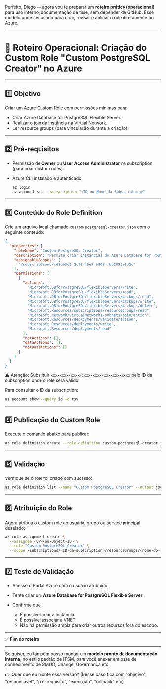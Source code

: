 Perfeito, Diego — agora vou te preparar um **roteiro prático (operacional)** para uso interno, documentação de time, sem depender de GitHub.
Esse modelo pode ser usado para criar, revisar e aplicar o role diretamente no Azure.

---

# 🎯 Roteiro Operacional: Criação do Custom Role "Custom PostgreSQL Creator" no Azure

---

## 1️⃣ Objetivo

Criar um Azure Custom Role com permissões mínimas para:

* Criar Azure Database for PostgreSQL Flexible Server.
* Realizar o join da instância na Virtual Network.
* Ler resource groups (para vinculação durante a criação).

---

## 2️⃣ Pré-requisitos

* Permissão de **Owner** ou **User Access Administrator** na subscription (para criar custom roles).
* Azure CLI instalado e autenticado:

  ```bash
  az login
  az account set --subscription "<ID-ou-Nome-da-Subscription>"
  ```

---

## 3️⃣ Conteúdo do Role Definition

Crie um arquivo local chamado `custom-postgresql-creator.json` com o seguinte conteúdo:

```json
{
  "properties": {
    "roleName": "Custom PostgreSQL Creator",
    "description": "Permite criar instâncias do Azure Database for PostgreSQL Flexible Server e associar à rede.",
    "assignableScopes": [
      "/subscriptions/cd8eb3e2-2cf3-45e7-b805-fbe2052c0d2c"
    ],
    "permissions": [
      {
        "actions": [
          "Microsoft.DBforPostgreSQL/flexibleServers/write",
          "Microsoft.DBforPostgreSQL/flexibleServers/read",
          "Microsoft.DBforPostgreSQL/flexibleServers/backups/read",
          "Microsoft.DBforPostgreSQL/flexibleServers/backups/write",
          "Microsoft.DBforPostgreSQL/flexibleServers/backups/delete",
          "Microsoft.Resources/subscriptions/resourceGroups/read",
          "Microsoft.Network/virtualNetworks/subnets/join/action",
          "Microsoft.Resources/deployments/validate/action",
          "Microsoft.Resources/deployments/write",
          "Microsoft.Resources/deployments/read"
        ],
        "notActions": [],
        "dataActions": [],
        "notDataActions": []
      }
    ]
  }
}

```

⚠ Atenção: Substituir `xxxxxxxx-xxxx-xxxx-xxxx-xxxxxxxxxxxx` pelo ID da subscription onde o role será válido.

Para consultar o ID da subscription:

```bash
az account show --query id -o tsv
```

---

## 4️⃣ Publicação do Custom Role

Execute o comando abaixo para publicar:

```bash
az role definition create --role-definition custom-postgresql-creator.json
```

---

## 5️⃣ Validação

Verifique se o role foi criado com sucesso:

```bash
az role definition list --name "Custom PostgreSQL Creator" --output json
```

---

## 6️⃣ Atribuição do Role

Agora atribua o custom role ao usuário, grupo ou service principal desejado:

```bash
az role assignment create \
  --assignee <UPN-ou-Object-ID> \
  --role "Custom PostgreSQL Creator" \
  --scope /subscriptions/<ID-da-subscription>/resourceGroups/<nome-do-resource-group>
```

---

## 7️⃣ Teste de Validação

* Acesse o Portal Azure com o usuário atribuído.
* Tente criar um **Azure Database for PostgreSQL Flexible Server**.
* Confirme que:

  * É possível criar a instância.
  * É possível associar à VNET.
  * Não há permissão ampla para criar outros recursos fora do escopo.

---

✅ **Fim do roteiro**

---

Se quiser, eu também posso montar um **modelo pronto de documentação interna**, no estilo padrão de ITSM, para você anexar em base de conhecimento de GMUD, Change, Governança etc.

👉 Quer que eu monte essa versão?
(Nesse caso fica com "objetivo", "responsável", "pré-requisito", "execução", "rollback" etc).

